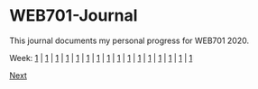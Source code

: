 # WEB701-Journal

This journal documents my personal progress for WEB701 2020.

Week: [1](https://github.com/Jason-MacDonald/WEB701-Journal/blob/master/week-one.md) | 
[1](https://github.com/Jason-MacDonald/WEB701-Journal/blob/master/week-one.md) | 
[1](https://github.com/Jason-MacDonald/WEB701-Journal/blob/master/week-one.md) | 
[1](https://github.com/Jason-MacDonald/WEB701-Journal/blob/master/week-one.md) | 
[1](https://github.com/Jason-MacDonald/WEB701-Journal/blob/master/week-one.md) | 
[1](https://github.com/Jason-MacDonald/WEB701-Journal/blob/master/week-one.md) | 
[1](https://github.com/Jason-MacDonald/WEB701-Journal/blob/master/week-one.md) | 
[1](https://github.com/Jason-MacDonald/WEB701-Journal/blob/master/week-one.md) | 
[1](https://github.com/Jason-MacDonald/WEB701-Journal/blob/master/week-one.md) | 
[1](https://github.com/Jason-MacDonald/WEB701-Journal/blob/master/week-one.md) | 
[1](https://github.com/Jason-MacDonald/WEB701-Journal/blob/master/week-one.md) | 
[1](https://github.com/Jason-MacDonald/WEB701-Journal/blob/master/week-one.md) | 
[1](https://github.com/Jason-MacDonald/WEB701-Journal/blob/master/week-one.md) | 
[1](https://github.com/Jason-MacDonald/WEB701-Journal/blob/master/week-one.md) | 
[1](https://github.com/Jason-MacDonald/WEB701-Journal/blob/master/week-one.md) | 
[1](https://github.com/Jason-MacDonald/WEB701-Journal/blob/master/week-one.md)

[Next](https://github.com/Jason-MacDonald/WEB701-Journal/blob/master/week-one.md)

